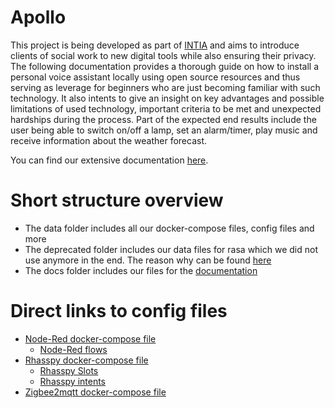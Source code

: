 # Apollo

This project is being developed as part of [INTIA](https://dites.web.th-koeln.de/forschung/projekte/intia/) and aims to introduce clients of social work to new digital tools while also ensuring their privacy.
The following documentation provides a thorough guide on how to install a personal voice assistant locally using open source resources and thus serving as leverage for beginners who are just becoming familiar with such technology. It also intents to give an insight on key advantages and possible limitations of used technology, important criteria to be met and unexpected hardships during the process.
Part of the expected end results include the user being able to switch on/off a lamp, set an alarm/timer, play music and receive information about the weather forecast.

You can find our extensive documentation [here](https://ip-team3.intia.de/).

# Short structure overview

 - The data folder includes all our docker-compose files, config files and more
 - The deprecated folder includes our data files for rasa which we did not use anymore in the end. The reason why can be found [here](https://ip-team3.intia.de/issues.html#rasa-does-not-run-on-arm)
 - The docs folder includes our files for the [documentation](https://ip-team3.intia.de/)

# Direct links to config files

 - [Node-Red docker-compose file](https://github.com/th-koeln-intia/ip-sprachassistent-team3/blob/master/data/node-red/docker-compose.yml)
	 - [Node-Red flows](https://github.com/th-koeln-intia/ip-sprachassistent-team3/blob/master/data/node-red/data/flows.json)
 - [Rhasspy docker-compose file](https://github.com/th-koeln-intia/ip-sprachassistent-team3/blob/master/data/rhasspy/docker-compose.yml)
	 - [Rhasspy Slots](https://github.com/th-koeln-intia/ip-sprachassistent-team3/tree/master/data/rhasspy/.config/rhasspy/profiles/de/slots)
	 - [Rhasspy intents](https://github.com/th-koeln-intia/ip-sprachassistent-team3/blob/master/data/rhasspy/.config/rhasspy/profiles/de/sentences.ini)
 - [Zigbee2mqtt docker-compose file](https://github.com/th-koeln-intia/ip-sprachassistent-team3/blob/master/data/zigbee2mqtt/docker-compose.yml)
